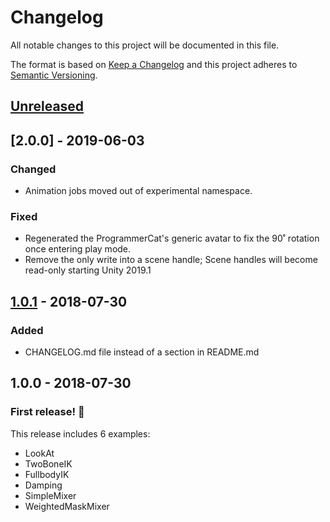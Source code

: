 # Changelog
All notable changes to this project will be documented in this file.

The format is based on [Keep a Changelog](http://keepachangelog.com/en/1.0.0/)
and this project adheres to [Semantic Versioning](http://semver.org/spec/v2.0.0.html).

## [Unreleased]

## [2.0.0] - 2019-06-03

### Changed

- Animation jobs moved out of experimental namespace.

### Fixed

- Regenerated the ProgrammerCat's generic avatar to fix the 90˚ rotation once
  entering play mode.
- Remove the only write into a scene handle; Scene handles will become
  read-only starting Unity 2019.1

## [1.0.1] - 2018-07-30

### Added

- CHANGELOG.md file instead of a section in README.md

## 1.0.0 - 2018-07-30

### First release! 🎉

This release includes 6 examples:
* LookAt
* TwoBoneIK
* FullbodyIK
* Damping
* SimpleMixer
* WeightedMaskMixer

[Unreleased]: https://github.com/Unity-Technologies/animation-jobs-samples/compare/v1.0.1...HEAD
[1.0.1]: https://github.com/Unity-Technologies/animation-jobs-samples/compare/v1.0.0...v1.0.1
